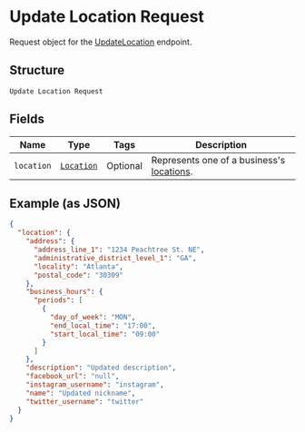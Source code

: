 
# Update Location Request

Request object for the [UpdateLocation](/doc/api/locations.md#update-location) endpoint.

## Structure

`Update Location Request`

## Fields

| Name | Type | Tags | Description |
|  --- | --- | --- | --- |
| `location` | [`Location`](/doc/models/location.md) | Optional | Represents one of a business's [locations](https://developer.squareup.com/docs/locations-api). |

## Example (as JSON)

```json
{
  "location": {
    "address": {
      "address_line_1": "1234 Peachtree St. NE",
      "administrative_district_level_1": "GA",
      "locality": "Atlanta",
      "postal_code": "30309"
    },
    "business_hours": {
      "periods": [
        {
          "day_of_week": "MON",
          "end_local_time": "17:00",
          "start_local_time": "09:00"
        }
      ]
    },
    "description": "Updated description",
    "facebook_url": "null",
    "instagram_username": "instagram",
    "name": "Updated nickname",
    "twitter_username": "twitter"
  }
}
```


